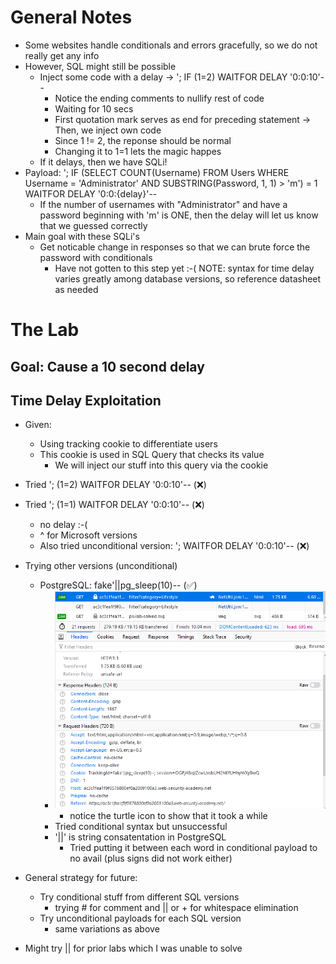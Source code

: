 # General Notes
- Some websites handle conditionals and errors gracefully, so we do not really get any info
- However, SQL might still be possible
    - Inject some code with a delay -> '; IF (1=2) WAITFOR DELAY '0:0:10'--
        - Notice the ending comments to nullify rest of code
        - Waiting for 10 secs
        - First quotation mark serves as end for preceding statement -> Then, we inject own code
        - Since 1 != 2, the reponse should be normal
        - Changing it to 1=1 lets the magic happes
    - If it delays, then we have SQLi!
- Payload: '; IF (SELECT COUNT(Username) FROM Users WHERE Username = 'Administrator' AND SUBSTRING(Password, 1, 1) > 'm') = 1 WAITFOR DELAY '0:0:{delay}'-- 
    - If the number of usernames with "Administrator" and have a password beginning with 'm' is ONE, then the delay will let us know that we guessed correctly
- Main goal with these SQLi's
    - Get noticable change in responses so that we can brute force the password with conditionals
        - Have not gotten to this step yet :-(
NOTE: syntax for time delay varies greatly among database versions, so reference datasheet as needed

# The Lab
## Goal: Cause a 10 second delay

## Time Delay Exploitation
- Given:
    - Using tracking cookie to differentiate users
    - This cookie is used in SQL Query that checks its value
        - We will inject our stuff into this query via the cookie
- Tried '; (1=2) WAITFOR DELAY '0:0:10'-- (:x:)
- Tried '; (1=1) WAITFOR DELAY '0:0:10'-- (:x:)
    - no delay :-(
    - ^ for Microsoft versions
    - Also tried unconditional version: '; WAITFOR DELAY '0:0:10'-- (:x:)
- Trying other versions (unconditional)
    - PostgreSQL: fake'||pg_sleep(10)-- (:white_check_mark:)
        - ![time delay success](./time-delay.png)
            -  notice the turtle icon to show that it took a while
        - Tried conditional syntax but unsuccessful
        - '||' is string consatentation in PostgreSQL
            - Tried putting it between each word in conditional payload to no avail (plus signs did not work either)

- General strategy for future:
    - Try conditional stuff from different SQL versions
        - trying # for comment and || or + for whitespace elimination
    - Try unconditional payloads for each SQL version
        - same variations as above
- Might try || for prior labs which I was unable to solve





